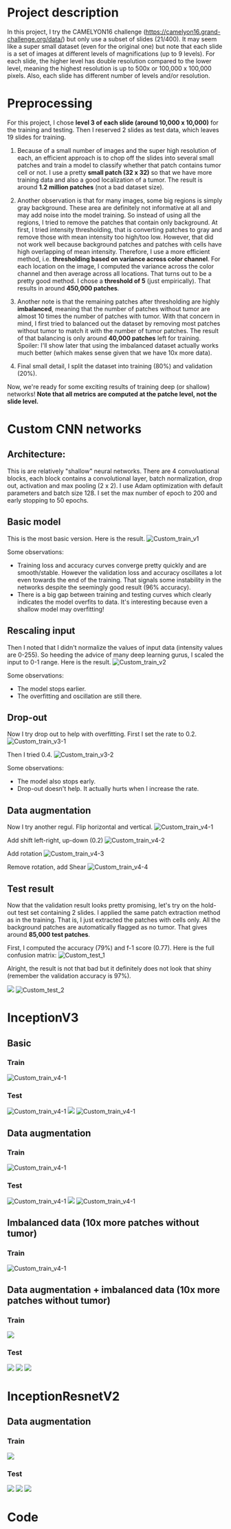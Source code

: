 # Project description
In this project, I try the CAMELYON16 challenge (https://camelyon16.grand-challenge.org/data/) but only use a subset of slides (21/400). It may seem like a super small dataset (even for the original one) but note that each slide is a set of images at different levels of magnifications (up to 9 levels). For each slide, the higher level has double resolution compared to the lower level, meaning the highest resolution is up to 500x or 100,000 x 100,000 pixels. Also, each slide has different number of levels and/or resolution.

# Preprocessing
For this project, I chose **level 3 of each slide (around 10,000 x 10,000)** for the training and testing. Then I reserved 2 slides as test data, which leaves 19 slides for training.

1. Because of a small number of images and the super high resolution of each, an efficient approach is to chop off the slides into several small patches and train a model to classify whether that patch contains tumor cell or not. I use a pretty **small patch (32 x 32)** so that we have more training data and also a good localization of a tumor. The result is around **1.2 million patches** (not a bad dataset size).

2. Another observation is that for many images, some big regions is simply gray background. These area are definitely not informative at all and may add noise into the model training. So instead of using all the regions, I tried to remove the patches that contain only background. At first, I tried intensity thresholding, that is converting patches to gray and remove those with mean intensity too high/too low. However, that did not work well because background patches and patches with cells have high overlapping of mean intensity. Therefore, I use a more efficient method, i.e. **thresholding based on variance across color channel**. For each location on the image, I computed the variance across the color channel and then average across all locations. That turns out to be a pretty good method. I chose a **threshold of 5** (just empirically). That results in around **450,000 patches**.

3. Another note is that the remaining patches after thresholding are highly **imbalanced**, meaning that the number of patches without tumor are almost 10 times the number of patches with tumor. With that concern in mind, I first tried to balanced out the dataset by removing most patches without tumor to match it with the number of tumor patches. The result of that balancing is only around **40,000 patches** left for training. Spoiler: I'll show later that using the imbalanced dataset actually works much better (which makes sense given that we have 10x more data).

4. Final small detail, I split the dataset into training (80%) and validation (20%).

Now, we're ready for some exciting results of training deep (or shallow) networks! **Note that all metrics are computed at the patche level, not the slide level.**

# Custom CNN networks
## Architecture: 
This is are relatively "shallow" neural networks. There are 4 convoluational blocks, each block contains a convolutional layer, batch normalization, drop out, activation and max pooling (2 x 2). I use Adam optimization with default parameters and batch size 128. I set the max number of epoch to 200 and early stopping to 50 epochs.

## Basic model
This is the most basic version. Here is the result.
![Custom_train_v1](/figures/custom_model_relu.png)

Some observations:
* Training loss and accuracy curves converge pretty quickly and are smooth/stable. However the validation loss and accuracy oscillates a lot even towards the end of the training. That signals some instability in the networks despite the seemingly good result (96% accuracy).
* There is a big gap between training and testing curves which clearly indicates the model overfits to data. It's interesting because even a shallow model may overfitting!

## Rescaling input
Then I noted that I didn't normalize the values of input data (intensity values are 0-255). So heeding the advice of many deep learning gurus, I scaled the input to 0-1 range. Here is the result.
![Custom_train_v2](/figures/custom_model_relu_rescaleX.png)

Some observations:
* The model stops earlier.
* The overfitting and oscillation are still there.

## Drop-out
Now I try drop out to help with overfitting. First I set the rate to 0.2.
![Custom_train_v3-1](/figures/custom_model_relu_rescaleX_drop0.2.png)

Then I tried 0.4.
![Custom_train_v3-2](/figures/custom_model_relu_rescaleX_drop0.4.png)

Some observations:
* The model also stops early.
* Drop-out doesn't help. It actually hurts when I increase the rate.

## Data augmentation
Now I try another regul. Flip horizontal and vertical.
![Custom_train_v4-1](/figures/custom_model_relu_rescaleX_dataAugFlip.png)

Add shift left-right, up-down (0.2)
![Custom_train_v4-2](/figures/custom_model_relu_rescaleX_dataAugFlipShift0.2.png)

Add rotation
![Custom_train_v4-3](/figures/custom_model_relu_rescaleX_dataAugFlipShift0.2Rot.png)

Remove rotation, add Shear
![Custom_train_v4-4](/figures/custom_model_relu_rescaleX_dataAugFlipShift0.2Shear.png)

## Test result
Now that the validation result looks pretty promising, let's try on the hold-out test set containing 2 slides. I applied the same patch extraction method as in the training. That is, I just extracted the patches with cells only. All the background patches are automatically flagged as no tumor. That gives around **85,000 test patches**.

First, I computed the accuracy (79%) and f-1 score (0.77). Here is the full confusion matrix:
![Custom_test_1](/figures/test_accuracy_custom.png)

Alright, the result is not that bad but it definitely does not look that shiny (remember the validation accuracy is 97%).

![](/figures/roc_custom_model.png)
![Custom_test_2](/figures/custom_model.png)

# InceptionV3
## Basic
### Train
![Custom_train_v4-1](/figures/InceptionV3_method1.png)

### Test
![Custom_train_v4-1](/figures/test_accuracy_Inception_m1.png)
![](/figures/roc_InceptionV3_m1.png)
![Custom_train_v4-1](/figures/InceptionV3_meth1.png)

## Data augmentation
### Train
![Custom_train_v4-1](/figures/InceptionV3_method2.png)

### Test
![Custom_train_v4-1](/figures/test_accuracy_Inception_m2.png)
![](/figures/roc_InceptionV3_m2.png)
![Custom_train_v4-1](/figures/InceptionV3_meth2.png)

## Imbalanced data (10x more patches without tumor)
### Train
![Custom_train_v4-1](/figures/InceptionV3_method3_noDataAug.png)

## Data augmentation + imbalanced data (10x more patches without tumor)
### Train
![](/figures/InceptionV3_method3.png)

### Test
![](/figures/test_accuracy_Inception_m3.png) ![](/figures/roc_InceptionV3_m3.png)
![](/figures/InceptionV3_meth3.png)

# InceptionResnetV2
## Data augmentation
### Train
![](/figures/InceptionResnetV3_method1.png)

### Test
![](/figures/test_accuracy_InceptionResnetV2.png)
![](/figures/roc_InceptionResnetV2.png)
![](/figures/InceptionResnetV2.png)


# Code
